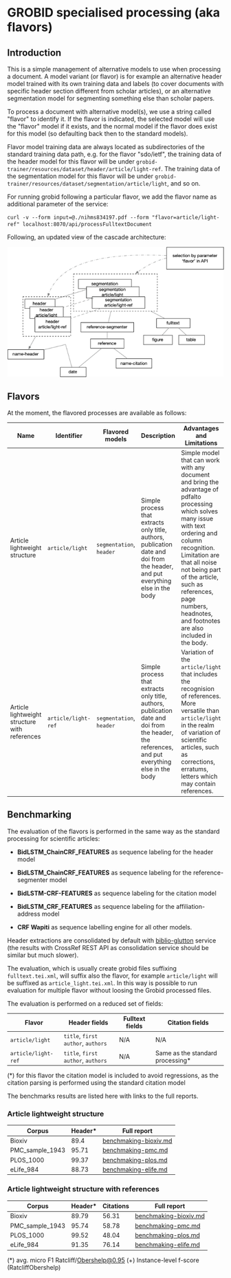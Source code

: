 # GROBID specialised processing (aka flavors)

## Introduction

This is a simple management of alternative models to use when processing a document. 
A model variant (or flavor) is for example an alternative header model trained with its own training data and labels (to cover documents with specific header section different from scholar articles), or an alternative segmentation model for segmenting something else than scholar papers.

To process a document with alternative model(s), we use a string called "flavor" to identify it. 
If the flavor is indicated, the selected model will use the "flavor" model if it exists, and the normal model if the flavor does exist for this model (so defaulting back then to the standard models).

Flavor model training data are always located as subdirectories of the standard training data path, e.g. for the flavor "sdo/ietf", the training data of the header model for this flavor will be under `grobid-trainer/resources/dataset/header/article/light-ref`. 
The training data of the segmentation model for this flavor will be under `grobid-trainer/resources/dataset/segmentation/article/light`, and so on.

For running grobid following a particular flavor, we add the flavor name as additional parameter of the service:

```shell
curl -v --form input=@./nihms834197.pdf --form "flavor=article/light-ref" localhost:8070/api/processFulltextDocument
```

Following, an updated view of the cascade architecture:  

![cascade-with-flavors.png](img/cascade-with-flavors.png)

## Flavors

At the moment, the flavored processes are available as follows:

| Name                                          | Identifier            | Flavored models           | Description                                                                                                                                       | Advantages and Limitations                                                                                                                                                                                                                                                                                           |
|-----------------------------------------------|-----------------------|---------------------------|---------------------------------------------------------------------------------------------------------------------------------------------------|----------------------------------------------------------------------------------------------------------------------------------------------------------------------------------------------------------------------------------------------------------------------------------------------------------------------|
| Article lightweight structure                 | `article/light`       | `segmentation`, `header`  | Simple process that extracts only title, authors, publication date and doi from the header, and put everything else in the body                   | Simple model that can work with any document and bring the advantage of pdfalto processing which solves many issue with text ordering and column recognition. Limitation are that all noise not being part of the article, such as references, page numbers, headnotes, and footnotes are also included in the body. |
| Article lightweight structure with references | `article/light-ref`   | `segmentation`, `header`  | Simple process that extracts only title, authors, publication date and doi from the header, the references, and put everything else in the body   | Variation of the `article/light` that includes the recognision of references. More versatile than `article/light` in the realm of variation of scientific articles, such as corrections, erratums, letters which may contain references.                                                                             |

## Benchmarking

The evaluation of the flavors is performed in the same way as the standard processing for scientific articles:

- **BidLSTM_ChainCRF_FEATURES** as sequence labeling for the header model

- **BidLSTM_ChainCRF_FEATURES** as sequence labeling for the reference-segmenter model

- **BidLSTM-CRF-FEATURES** as sequence labeling for the citation model

- **BidLSTM_CRF_FEATURES** as sequence labeling for the affiliation-address model

- **CRF Wapiti** as sequence labelling engine for all other models.  

Header extractions are consolidated by default with [biblio-glutton](https://github.com/kermitt2/biblio-glutton) service (the results with CrossRef REST API as consolidation service should be similar but much slower). 

The evaluation, which is usually create grobid files suffixing `fulltext.tei.xml`, will suffix also the flavor, for example `article/light` will be suffixed as `article_light.tei.xml`. 
In this way is possible to run evaluation for multiple flavor without loosing the Grobid processed files. 

The evaluation is performed on a reduced set of fields: 

| Flavor              | Header fields                        | Fulltext fields | Citation fields                  | 
|---------------------|--------------------------------------|-----------------|----------------------------------|
| `article/light`     | `title`, `first author`, `authors`   | N/A             | N/A                              |
| `article/light-ref` | `title`, `first author`, `authors`   | N/A             | Same as the standard processing* |

(*) for this flavor the citation model is included to avoid regressions, as the citation parsing is performed using the standard citation model

The benchmarks results are listed here with links to the full reports. 

### Article lightweight structure  

| Corpus          | Header*   | Full report                                                                     | 
|-----------------|-----------|---------------------------------------------------------------------------------|
| Bioxiv          | 89.4      | [benchmaking-bioxiv.md](benchmarks/flavors/article_light/benchmaking-bioxiv.md) |
| PMC_sample_1943 | 95.71     | [benchmaking-pmc.md](benchmarks/flavors/article_light/benchmaking-pmc.md)       |
| PLOS_1000       | 99.37     | [benchmaking-plos.md](benchmarks/flavors/article_light/benchmaking-plos.md)     |
| eLife_984       | 88.73     | [benchmaking-elife.md](benchmarks/flavors/article_light/benchmaking-elife.md)   |

### Article lightweight structure with references

| Corpus          | Header*  | Citations   | Full report                                                                         | 
|-----------------|----------|-------------|-------------------------------------------------------------------------------------|
| Bioxiv          | 89.79    | 56.31       | [benchmaking-bioxiv.md](benchmarks/flavors/article_light_ref/benchmaking-bioxiv.md) |
| PMC_sample_1943 | 95.74    | 58.78       | [benchmaking-pmc.md](benchmarks/flavors/article_light_ref/benchmaking-pmc.md)       |
| PLOS_1000       | 99.52    | 48.04       | [benchmaking-plos.md](benchmarks/flavors/article_light_ref/benchmaking-plos.md)     |
| eLife_984       | 91.35    | 76.14       | [benchmaking-elife.md](benchmarks/flavors/article_light_ref/benchmaking-elife.md)   |


(*) avg. micro F1 Ratcliff/Obershelp@0.95
(+) Instance-level f-score (RatcliffObershelp)
